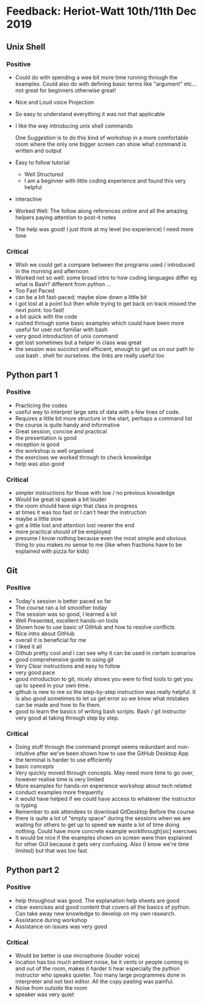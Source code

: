 # Feedback: Heriot-Watt 10th/11th Dec 2019

## Unix Shell

### Positive

- Could do with spending a wee bit more time running through the examples. Could also do with defining basic terms like "argument" etc... not great for beginners otherwise great!
- Nice and Loud voice Projection
- So easy to understand everything it was not that applicable
- I like the way introducing unix shell commands

    One Suggestion is to do this kind of workshop in a more comfortable room where the only one bigger screen can show what command is written and output

- Easy to follow tutorial
  - Well Structured
  - I am a beginner with little coding experience and found this very helpful
- interactive
- Worked Well: The follow along references online and all the amazing helpers paying attention to post-it notes
- The help was good! I just think at my level (no experience) I need more time

### Critical

- Wish we could get a compare between the programs used / introduced in the morning and afternoon
- Worked not so well: some broad intro to how coding languages differ eg what is Bash? different from python ...
- Too Fast Paced
- can be a bit fast-paced; maybe slow down a little bit
- I got lost at a point but then while trying to get back on track missed the next point: too fast!
- a bit quick with the code
- rushed through some basic examples which could have been more useful for user not familiar with bash
- very good introduction of unix command
- get lost sometimes but a helper in class was great
- the session was succinct and efficient, enough to get us on our path to use bash . shell for ourselves. the links are really useful too

## Python part 1

### Positive
- Practicing the codes
- useful way to interpret large sets of data with a few lines of code.
- Requires a little bit more structure in the start, perhaps a command list
- the course is quite handy and informative
- Great session, concise and practical
- the presentation is good
- reception is good
- the workshop is well organised
- the exercises we worked through to check knowledge
- help was also good

### Critical
- simpler instructions for those with low / no previous knowledge
- Would be great id speak a bit louder
- the room should have sign that class in progress
- at times it was too fast or I can't hear the instruction
- maybe a little slow
- got a little lost and attention lost nearer the end
- more practical should of be employed
- presume I know nothing because even the most simple and obvious thing to you makes no sense to me (like when fractions have to be explained with pizza for kids)

## Git

### Positive
- Today's session is better paced so far
- The course ran a lot smoother today
- The session was so good, I learned a lot
- Well Presented, excellent hands-on tools
- Shown how to use basic of GitHub and how to resolve conflicts
- Nice intro about GitHub
- overall it is beneficial for me
- I liked it all
- Github pretty cool and i can see why it can be used in certain scenarios
- good comprehensive guide to using git
- Very Clear instructions and easy to follow
- very good pace
- good introduction to git, nicely shows you were to find tools to get you up to speed in your own time.
- github is new to me so the step-by-step instruction was really helpful. It is also good sometimes to let us get error so we know what mistakes can be made and how to fix them.
- good to learn the basics of writing bash scripts. Bash / git instructor very good at taking through step by step.


### Critical
- Doing stuff through the command prompt seems redundant and non-intuitive after we've been shown how to use the GitHub Desktop App
- the terminal is harder to use efficiently
- basic concepts
- Very quickly moved through concepts. May need more time to go over, however realise time is very limited
- More examples for hands-on experience workshop about tech related
- conduct examples more frequently
- it would have helped if we could have access to whatever the instructor is typing
- Remember to ask attendees to download GitDesktop Before the course
- there is quite a lot of "empty space" during the sessions when we are waiting for others to get up to speed we waste a lot of time doing nothing. Could have more concrete example workthrough[sic] exercises
- It would be nice if the examples shown on screen were then explained for other GUI because it gets very confusing. Also (I know we're time limited) but that was too fast.

## Python part 2

### Positive
- help throughout was good. The explanation help sheets are good
- clear exercises and good content that covers all the basics of python. Can take away new knowledge to develop on my own research.
- Assistance during workshop
- Assistance on issues was very good

### Critical
- Would be better is use microphone (louder voice)
- location has too much ambient noise, be it vents or people coming in and out of the room, makes it harder ti hear especially the python instructor who speaks quieter. Too many large programmes done in interpreter and not text editor. All the copy pasting was painful.
- Noise from outside the room
- speaker was very quiet
